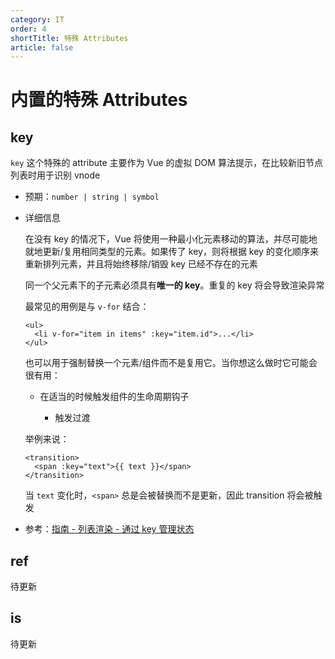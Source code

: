 ```yaml
---
category: IT
order: 4
shortTitle: 特殊 Attributes
article: false
---
```


# 内置的特殊 Attributes

## key

`key` 这个特殊的 attribute 主要作为 Vue 的虚拟 DOM 算法提示，在比较新旧节点列表时用于识别 vnode

- 预期：`number | string | symbol`

- 详细信息

    在没有 key 的情况下，Vue 将使用一种最小化元素移动的算法，并尽可能地就地更新/复用相同类型的元素。如果传了 key，则将根据 key 的变化顺序来重新排列元素，并且将始终移除/销毁 key 已经不存在的元素
    
    同一个父元素下的子元素必须具有**唯一的 key**。重复的 key 将会导致渲染异常
    
    最常见的用例是与 `v-for` 结合：
    
    ```vue
    <ul>
      <li v-for="item in items" :key="item.id">...</li>
    </ul>
    ```
    
    也可以用于强制替换一个元素/组件而不是复用它。当你想这么做时它可能会很有用：
    
    - 在适当的时候触发组件的生命周期钩子
    
      - 触发过渡
    
    举例来说：
    
    ```vue
    <transition>
      <span :key="text">{{ text }}</span>
    </transition>
    ```
    
    当 `text` 变化时，`<span>` 总是会被替换而不是更新，因此 transition 将会被触发

- 参考：[指南 - 列表渲染 - 通过 key 管理状态](../../guide/essentials/list.md#通过-key-管理状态)

## ref

待更新

## is

待更新